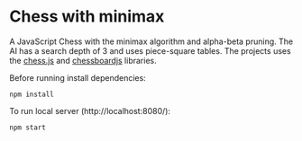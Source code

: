 # Chess with minimax

A JavaScript Chess with the minimax algorithm and alpha-beta pruning. The AI has a search depth of 3 and uses piece-square tables. The projects uses the [chess.js](https://github.com/jhlywa/chess.js 'chess.js on github') and [chessboardjs](https://github.com/oakmac/chessboardjs 'chessboardjs on github') libraries.

Before running install dependencies:

```
npm install
```

To run local server (http://localhost:8080/):

```
npm start
```
